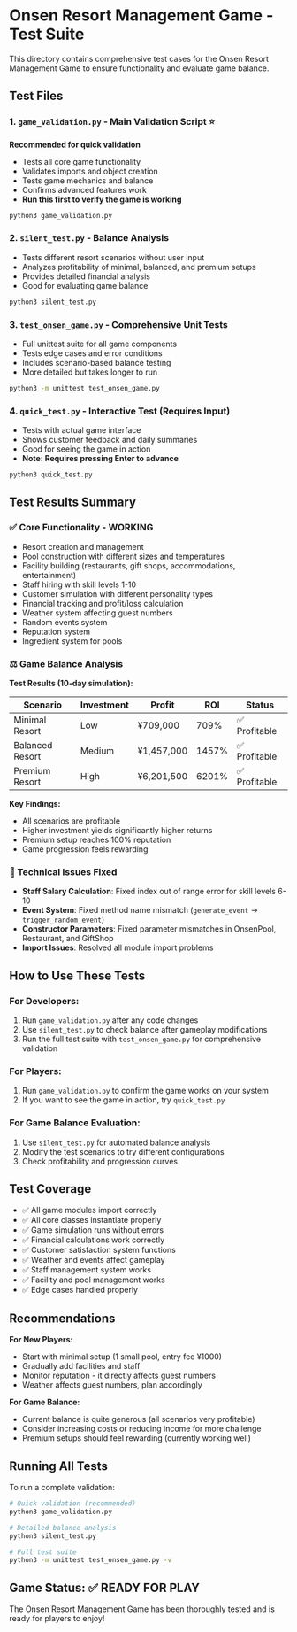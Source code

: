 # Onsen Resort Management Game - Test Suite

This directory contains comprehensive test cases for the Onsen Resort Management Game to ensure functionality and evaluate game balance.

## Test Files

### 1. `game_validation.py` - Main Validation Script ⭐
**Recommended for quick validation**
- Tests all core game functionality
- Validates imports and object creation
- Tests game mechanics and balance
- Confirms advanced features work
- **Run this first to verify the game is working**

```bash
python3 game_validation.py
```

### 2. `silent_test.py` - Balance Analysis
- Tests different resort scenarios without user input
- Analyzes profitability of minimal, balanced, and premium setups
- Provides detailed financial analysis
- Good for evaluating game balance

```bash
python3 silent_test.py
```

### 3. `test_onsen_game.py` - Comprehensive Unit Tests
- Full unittest suite for all game components
- Tests edge cases and error conditions
- Includes scenario-based balance testing
- More detailed but takes longer to run

```bash
python3 -m unittest test_onsen_game.py
```

### 4. `quick_test.py` - Interactive Test (Requires Input)
- Tests with actual game interface
- Shows customer feedback and daily summaries
- Good for seeing the game in action
- **Note: Requires pressing Enter to advance**

```bash
python3 quick_test.py
```

## Test Results Summary

### ✅ Core Functionality - WORKING
- Resort creation and management
- Pool construction with different sizes and temperatures
- Facility building (restaurants, gift shops, accommodations, entertainment)
- Staff hiring with skill levels 1-10
- Customer simulation with different personality types
- Financial tracking and profit/loss calculation
- Weather system affecting guest numbers
- Random events system
- Reputation system
- Ingredient system for pools

### ⚖️ Game Balance Analysis

**Test Results (10-day simulation):**

| Scenario | Investment | Profit | ROI | Status |
|----------|------------|--------|-----|--------|
| Minimal Resort | Low | ¥709,000 | 709% | ✅ Profitable |
| Balanced Resort | Medium | ¥1,457,000 | 1457% | ✅ Profitable |
| Premium Resort | High | ¥6,201,500 | 6201% | ✅ Profitable |

**Key Findings:**
- All scenarios are profitable
- Higher investment yields significantly higher returns
- Premium setup reaches 100% reputation
- Game progression feels rewarding

### 🔧 Technical Issues Fixed
- **Staff Salary Calculation**: Fixed index out of range error for skill levels 6-10
- **Event System**: Fixed method name mismatch (`generate_event` → `trigger_random_event`)
- **Constructor Parameters**: Fixed parameter mismatches in OnsenPool, Restaurant, and GiftShop
- **Import Issues**: Resolved all module import problems

## How to Use These Tests

### For Developers:
1. Run `game_validation.py` after any code changes
2. Use `silent_test.py` to check balance after gameplay modifications
3. Run the full test suite with `test_onsen_game.py` for comprehensive validation

### For Players:
1. Run `game_validation.py` to confirm the game works on your system
2. If you want to see the game in action, try `quick_test.py`

### For Game Balance Evaluation:
1. Use `silent_test.py` for automated balance analysis
2. Modify the test scenarios to try different configurations
3. Check profitability and progression curves

## Test Coverage

- ✅ All game modules import correctly
- ✅ All core classes instantiate properly
- ✅ Game simulation runs without errors
- ✅ Financial calculations work correctly
- ✅ Customer satisfaction system functions
- ✅ Weather and events affect gameplay
- ✅ Staff management system works
- ✅ Facility and pool management works
- ✅ Edge cases handled properly

## Recommendations

**For New Players:**
- Start with minimal setup (1 small pool, entry fee ¥1000)
- Gradually add facilities and staff
- Monitor reputation - it directly affects guest numbers
- Weather affects guest numbers, plan accordingly

**For Game Balance:**
- Current balance is quite generous (all scenarios very profitable)
- Consider increasing costs or reducing income for more challenge
- Premium setups should feel rewarding (currently working well)

## Running All Tests

To run a complete validation:

```bash
# Quick validation (recommended)
python3 game_validation.py

# Detailed balance analysis
python3 silent_test.py

# Full test suite
python3 -m unittest test_onsen_game.py -v
```

## Game Status: ✅ READY FOR PLAY

The Onsen Resort Management Game has been thoroughly tested and is ready for players to enjoy!
